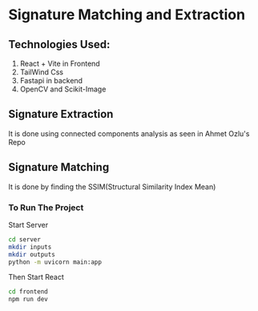 # Signature Matching and Extraction

## Technologies Used:
1. React + Vite in Frontend
2. TailWind Css
3. Fastapi in backend
4. OpenCV and Scikit-Image

## Signature Extraction 
It is done using connected components analysis as seen in Ahmet Ozlu's Repo
## Signature Matching 
It is done by finding the SSIM(Structural Similarity Index Mean)

### To Run The Project
Start Server
```bash
cd server
mkdir inputs
mkdir outputs
python -m uvicorn main:app
```
Then Start React
```bash
cd frontend
npm run dev
```